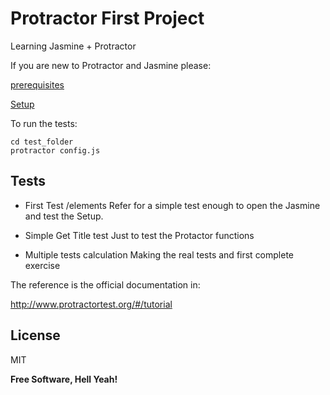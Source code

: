 # Protractor First Project

Learning Jasmine + Protractor

If you are new to Protractor and Jasmine please:

[prerequisites](http://www.protractortest.org/#/tutorial#prerequisites)

[Setup](http://www.protractortest.org/#/tutorial#setup)

To run the tests:

```
cd test_folder
protractor config.js
```

## Tests

- First Test
  /elements
  Refer for a simple test enough to open the Jasmine and test the Setup.

- Simple Get Title test
  Just to test the Protactor functions

- Multiple tests calculation
  Making the real tests and first complete exercise

The reference is the official documentation in:

http://www.protractortest.org/#/tutorial

## License

MIT

**Free Software, Hell Yeah!**
